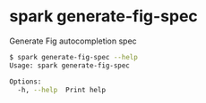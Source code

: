 # spark generate-fig-spec

Generate Fig autocompletion spec

```bash
$ spark generate-fig-spec --help
Usage: spark generate-fig-spec

Options:
  -h, --help  Print help
```